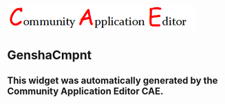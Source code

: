 ![CAE](https://github.com/CAE-Community-Application-Editor/frontendComponent-161/blob/gh-pages/img/logo.png)  

GenshaCmpnt
===================


This widget was automatically generated by the Community Application Editor CAE.  
---------------
